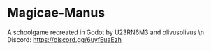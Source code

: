 # Magicae-Manus
 A schoolgame recreated in Godot by U23RN6M3 and olivusolivus
 \n
 Discord:
 https://discord.gg/6uyfEuaEzh
